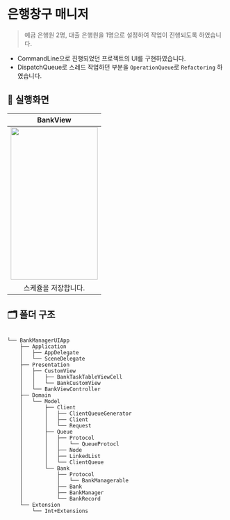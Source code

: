 # 은행창구 매니저 
> 예금 은행원 2명, 대출 은행원을 1명으로 설정하여 작업이 진행되도록 하였습니다.

- CommandLine으로 진행되었던 프로젝트의 UI를 구현하였습니다.
- DispatchQueue로 스레드 작업하던 부분을 `OperationQueue`로 `Refactoring` 하였습니다.


## 📱 실행화면
|BankView|
|:--:|
|<img src="https://user-images.githubusercontent.com/74251593/167122730-5fcc11a1-2299-4f3b-9c2c-5193475e49a5.gif" width="200" height="350">|
|스케쥴을 저장합니다.|

## 🗂 폴더 구조

```

└── BankManagerUIApp
    ├── Application
    │   ├── AppDelegate
    │   └── SceneDelegate
    ├── Presentation
    │   ├── CustomView
    │   │   ├── BankTaskTableViewCell
    │   │   └── BankCustomView
    │   └── BankViewController
    ├── Domain
    │   └── Model
    │       ├── Client
    │       │   ├── ClientQueueGenerator
    │       │   ├── Client
    │       │   └── Request
    │       ├── Queue
    │       │   ├── Protocol
    │       │   │   └── QueueProtocl
    │       │   ├── Node
    │       │   ├── LinkedList
    │       │   └── ClientQueue
    │       └── Bank
    │           ├── Protocol
    │           │   └── BankManagerable
    │           ├── Bank
    │           ├── BankManager
    │           └── BankRecord
    └── Extension
        └── Int+Extensions

```
